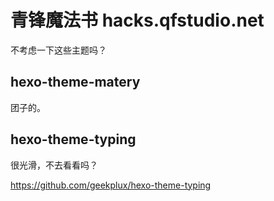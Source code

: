 # 青锋魔法书 hacks.qfstudio.net

不考虑一下这些主题吗？

## hexo-theme-matery

团子的。

## hexo-theme-typing

很光滑，不去看看吗？

<https://github.com/geekplux/hexo-theme-typing>
